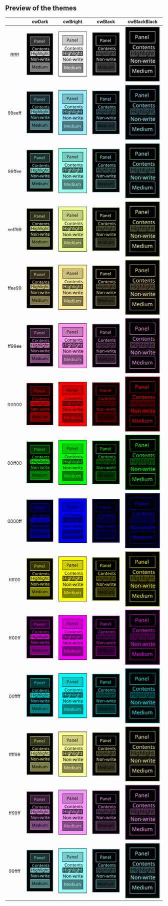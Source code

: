 ## Preview of the themes

|   | cwDark | cwBright | cwBlack | cwBlackBlack |
|:---:|:---:|:---:|:---:|:---:|
| ffffff | [![Preview of the theme cwDark-ffffff.](previews/cwDark-ffffff.svg)](sheets/cwDark-ffffff.css) | [![Preview of the theme cwBright-ffffff.](previews/cwBright-ffffff.svg)](sheets/cwBright-ffffff.css) | [![Preview of the theme cwBlack-ffffff.](previews/cwBlack-ffffff.svg)](sheets/cwBlack-ffffff.css) | [![Preview of the theme cwBlackBlack-ffffff.](previews/cwBlackBlack-ffffff.svg)](sheets/cwBlackBlack-ffffff.css) |
| 99eeff | [![Preview of the theme cwDark-99eeff.](previews/cwDark-99eeff.svg)](sheets/cwDark-99eeff.css) | [![Preview of the theme cwBright-99eeff.](previews/cwBright-99eeff.svg)](sheets/cwBright-99eeff.css) | [![Preview of the theme cwBlack-99eeff.](previews/cwBlack-99eeff.svg)](sheets/cwBlack-99eeff.css) | [![Preview of the theme cwBlackBlack-99eeff.](previews/cwBlackBlack-99eeff.svg)](sheets/cwBlackBlack-99eeff.css) |
| 99ffee | [![Preview of the theme cwDark-99ffee.](previews/cwDark-99ffee.svg)](sheets/cwDark-99ffee.css) | [![Preview of the theme cwBright-99ffee.](previews/cwBright-99ffee.svg)](sheets/cwBright-99ffee.css) | [![Preview of the theme cwBlack-99ffee.](previews/cwBlack-99ffee.svg)](sheets/cwBlack-99ffee.css) | [![Preview of the theme cwBlackBlack-99ffee.](previews/cwBlackBlack-99ffee.svg)](sheets/cwBlackBlack-99ffee.css) |
| eeff99 | [![Preview of the theme cwDark-eeff99.](previews/cwDark-eeff99.svg)](sheets/cwDark-eeff99.css) | [![Preview of the theme cwBright-eeff99.](previews/cwBright-eeff99.svg)](sheets/cwBright-eeff99.css) | [![Preview of the theme cwBlack-eeff99.](previews/cwBlack-eeff99.svg)](sheets/cwBlack-eeff99.css) | [![Preview of the theme cwBlackBlack-eeff99.](previews/cwBlackBlack-eeff99.svg)](sheets/cwBlackBlack-eeff99.css) |
| ffee99 | [![Preview of the theme cwDark-ffee99.](previews/cwDark-ffee99.svg)](sheets/cwDark-ffee99.css) | [![Preview of the theme cwBright-ffee99.](previews/cwBright-ffee99.svg)](sheets/cwBright-ffee99.css) | [![Preview of the theme cwBlack-ffee99.](previews/cwBlack-ffee99.svg)](sheets/cwBlack-ffee99.css) | [![Preview of the theme cwBlackBlack-ffee99.](previews/cwBlackBlack-ffee99.svg)](sheets/cwBlackBlack-ffee99.css) |
| ff99ee | [![Preview of the theme cwDark-ff99ee.](previews/cwDark-ff99ee.svg)](sheets/cwDark-ff99ee.css) | [![Preview of the theme cwBright-ff99ee.](previews/cwBright-ff99ee.svg)](sheets/cwBright-ff99ee.css) | [![Preview of the theme cwBlack-ff99ee.](previews/cwBlack-ff99ee.svg)](sheets/cwBlack-ff99ee.css) | [![Preview of the theme cwBlackBlack-ff99ee.](previews/cwBlackBlack-ff99ee.svg)](sheets/cwBlackBlack-ff99ee.css) |
| ff0000 | [![Preview of the theme cwDark-ff0000.](previews/cwDark-ff0000.svg)](sheets/cwDark-ff0000.css) | [![Preview of the theme cwBright-ff0000.](previews/cwBright-ff0000.svg)](sheets/cwBright-ff0000.css) | [![Preview of the theme cwBlack-ff0000.](previews/cwBlack-ff0000.svg)](sheets/cwBlack-ff0000.css) | [![Preview of the theme cwBlackBlack-ff0000.](previews/cwBlackBlack-ff0000.svg)](sheets/cwBlackBlack-ff0000.css) |
| 00ff00 | [![Preview of the theme cwDark-00ff00.](previews/cwDark-00ff00.svg)](sheets/cwDark-00ff00.css) | [![Preview of the theme cwBright-00ff00.](previews/cwBright-00ff00.svg)](sheets/cwBright-00ff00.css) | [![Preview of the theme cwBlack-00ff00.](previews/cwBlack-00ff00.svg)](sheets/cwBlack-00ff00.css) | [![Preview of the theme cwBlackBlack-00ff00.](previews/cwBlackBlack-00ff00.svg)](sheets/cwBlackBlack-00ff00.css) |
| 0000ff | [![Preview of the theme cwDark-0000ff.](previews/cwDark-0000ff.svg)](sheets/cwDark-0000ff.css) | [![Preview of the theme cwBright-0000ff.](previews/cwBright-0000ff.svg)](sheets/cwBright-0000ff.css) | [![Preview of the theme cwBlack-0000ff.](previews/cwBlack-0000ff.svg)](sheets/cwBlack-0000ff.css) | [![Preview of the theme cwBlackBlack-0000ff.](previews/cwBlackBlack-0000ff.svg)](sheets/cwBlackBlack-0000ff.css) |
| ffff00 | [![Preview of the theme cwDark-ffff00.](previews/cwDark-ffff00.svg)](sheets/cwDark-ffff00.css) | [![Preview of the theme cwBright-ffff00.](previews/cwBright-ffff00.svg)](sheets/cwBright-ffff00.css) | [![Preview of the theme cwBlack-ffff00.](previews/cwBlack-ffff00.svg)](sheets/cwBlack-ffff00.css) | [![Preview of the theme cwBlackBlack-ffff00.](previews/cwBlackBlack-ffff00.svg)](sheets/cwBlackBlack-ffff00.css) |
| ff00ff | [![Preview of the theme cwDark-ff00ff.](previews/cwDark-ff00ff.svg)](sheets/cwDark-ff00ff.css) | [![Preview of the theme cwBright-ff00ff.](previews/cwBright-ff00ff.svg)](sheets/cwBright-ff00ff.css) | [![Preview of the theme cwBlack-ff00ff.](previews/cwBlack-ff00ff.svg)](sheets/cwBlack-ff00ff.css) | [![Preview of the theme cwBlackBlack-ff00ff.](previews/cwBlackBlack-ff00ff.svg)](sheets/cwBlackBlack-ff00ff.css) |
| 00ffff | [![Preview of the theme cwDark-00ffff.](previews/cwDark-00ffff.svg)](sheets/cwDark-00ffff.css) | [![Preview of the theme cwBright-00ffff.](previews/cwBright-00ffff.svg)](sheets/cwBright-00ffff.css) | [![Preview of the theme cwBlack-00ffff.](previews/cwBlack-00ffff.svg)](sheets/cwBlack-00ffff.css) | [![Preview of the theme cwBlackBlack-00ffff.](previews/cwBlackBlack-00ffff.svg)](sheets/cwBlackBlack-00ffff.css) |
| ffff99 | [![Preview of the theme cwDark-ffff99.](previews/cwDark-ffff99.svg)](sheets/cwDark-ffff99.css) | [![Preview of the theme cwBright-ffff99.](previews/cwBright-ffff99.svg)](sheets/cwBright-ffff99.css) | [![Preview of the theme cwBlack-ffff99.](previews/cwBlack-ffff99.svg)](sheets/cwBlack-ffff99.css) | [![Preview of the theme cwBlackBlack-ffff99.](previews/cwBlackBlack-ffff99.svg)](sheets/cwBlackBlack-ffff99.css) |
| ff99ff | [![Preview of the theme cwDark-ff99ff.](previews/cwDark-ff99ff.svg)](sheets/cwDark-ff99ff.css) | [![Preview of the theme cwBright-ff99ff.](previews/cwBright-ff99ff.svg)](sheets/cwBright-ff99ff.css) | [![Preview of the theme cwBlack-ff99ff.](previews/cwBlack-ff99ff.svg)](sheets/cwBlack-ff99ff.css) | [![Preview of the theme cwBlackBlack-ff99ff.](previews/cwBlackBlack-ff99ff.svg)](sheets/cwBlackBlack-ff99ff.css) |
| 99ffff | [![Preview of the theme cwDark-99ffff.](previews/cwDark-99ffff.svg)](sheets/cwDark-99ffff.css) | [![Preview of the theme cwBright-99ffff.](previews/cwBright-99ffff.svg)](sheets/cwBright-99ffff.css) | [![Preview of the theme cwBlack-99ffff.](previews/cwBlack-99ffff.svg)](sheets/cwBlack-99ffff.css) | [![Preview of the theme cwBlackBlack-99ffff.](previews/cwBlackBlack-99ffff.svg)](sheets/cwBlackBlack-99ffff.css) |
